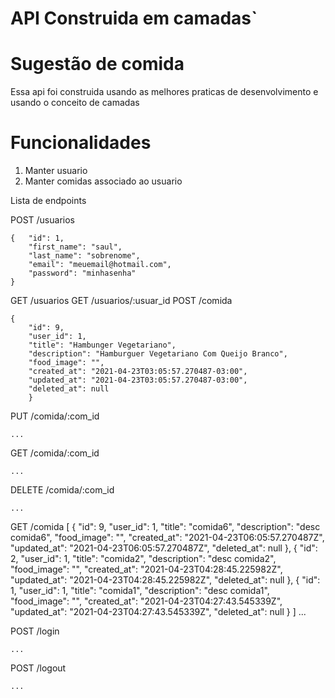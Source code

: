 # API Construida em camadas`

# Sugestão de comida

Essa api foi construida usando as melhores praticas de desenvolvimento e usando o conceito de camadas


# Funcionalidades

 1. Manter usuario
 2. Manter comidas associado ao usuario


Lista de endpoints

POST   /usuarios

    {	"id": 1,
    	"first_name": "saul",
    	"last_name": "sobrenome",
    	"email": "meuemail@hotmail.com",
    	"password": "minhasenha"
    }

GET    /usuarios
GET    /usuarios/:usuar_id
POST   /comida

    {
        "id": 9,
        "user_id": 1,
        "title": "Hambunger Vegetariano",
        "description": "Hamburguer Vegetariano Com Queijo Branco",
        "food_image": "",
        "created_at": "2021-04-23T03:05:57.270487-03:00",
        "updated_at": "2021-04-23T03:05:57.270487-03:00",
        "deleted_at": null
        }


PUT    /comida/:com_id

    ...

GET    /comida/:com_id

    ...

DELETE /comida/:com_id

    ...

GET    /comida
[
    {
        "id": 9,
        "user_id": 1,
        "title": "comida6",
        "description": "desc comida6",
        "food_image": "",
        "created_at": "2021-04-23T06:05:57.270487Z",
        "updated_at": "2021-04-23T06:05:57.270487Z",
        "deleted_at": null
    },
    {
        "id": 2,
        "user_id": 1,
        "title": "comida2",
        "description": "desc comida2",
        "food_image": "",
        "created_at": "2021-04-23T04:28:45.225982Z",
        "updated_at": "2021-04-23T04:28:45.225982Z",
        "deleted_at": null
    },
    {
        "id": 1,
        "user_id": 1,
        "title": "comida1",
        "description": "desc comida1",
        "food_image": "",
        "created_at": "2021-04-23T04:27:43.545339Z",
        "updated_at": "2021-04-23T04:27:43.545339Z",
        "deleted_at": null
    }
]
    ...

POST   /login

    ...

POST   /logout

    ...

